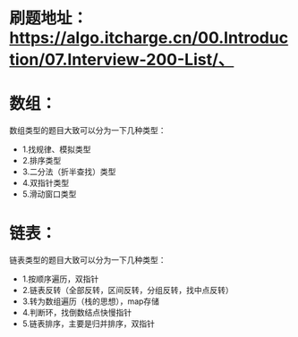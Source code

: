 # 刷题地址：https://algo.itcharge.cn/00.Introduction/07.Interview-200-List/、

# 数组：

数组类型的题目大致可以分为一下几种类型：

- 1.找规律、模拟类型
- 2.排序类型
- 3.二分法（折半查找）类型
- 4.双指针类型
- 5.滑动窗口类型

# 链表：

链表类型的题目大致可以分为一下几种类型：

- 1.按顺序遍历，双指针
- 2.链表反转（全部反转，区间反转，分组反转，找中点反转）
- 3.转为数组遍历（栈的思想），map存储
- 4.判断环，找倒数结点快慢指针
- 5.链表排序，主要是归并排序，双指针

